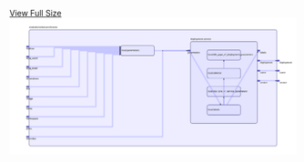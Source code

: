 [View Full Size](https://raw.githubusercontent.com/mingfang/terraform-k8s-modules/master/modules/selenium/chrome/diagram.svg?sanitize=true)<img src="diagram.svg"/>
